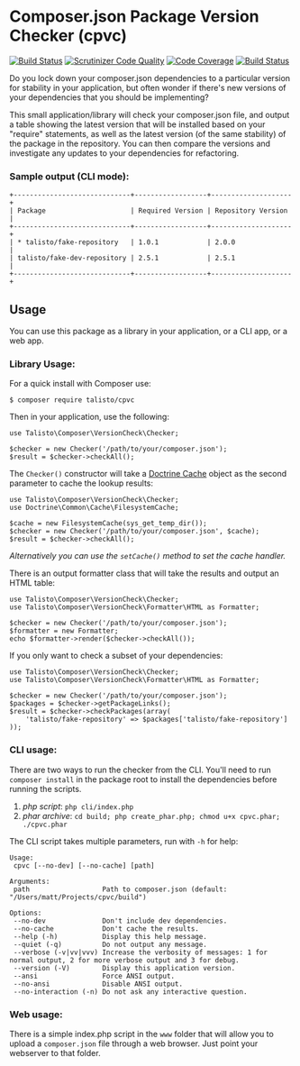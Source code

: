 Composer.json Package Version Checker (cpvc)
============================================

[![Build Status](https://travis-ci.org/talisto/cpvc.svg?branch=master)](https://travis-ci.org/talisto/cpvc)
[![Scrutinizer Code Quality](https://scrutinizer-ci.com/g/talisto/cpvc/badges/quality-score.png?b=master)](https://scrutinizer-ci.com/g/talisto/cpvc/?branch=master)
[![Code Coverage](https://scrutinizer-ci.com/g/talisto/cpvc/badges/coverage.png?b=master)](https://scrutinizer-ci.com/g/talisto/cpvc/?branch=master)
[![Build Status](https://scrutinizer-ci.com/g/talisto/cpvc/badges/build.png?b=master)](https://scrutinizer-ci.com/g/talisto/cpvc/build-status/master)

Do you lock down your composer.json dependencies to a particular version for stability in your application,
but often wonder if there's new versions of your dependencies that you should be implementing?  

This small application/library will check your composer.json file, and output a table showing the latest version
that will be installed based on your "require" statements, as well as the latest version (of the same stability)
of the package in the repository.  You can then compare the versions and investigate any updates to your
dependencies for refactoring.

### Sample output (CLI mode):

    +-----------------------------+------------------+--------------------+
    | Package                     | Required Version | Repository Version |
    +-----------------------------+------------------+--------------------+
    | * talisto/fake-repository   | 1.0.1            | 2.0.0              |
    | talisto/fake-dev-repository | 2.5.1            | 2.5.1              |
    +-----------------------------+------------------+--------------------+

Usage
-----

You can use this package as a library in your application, or a CLI app, or a web app.

### Library Usage:

For a quick install with Composer use:

    $ composer require talisto/cpvc
    
Then in your application, use the following:

    use Talisto\Composer\VersionCheck\Checker;
    
    $checker = new Checker('/path/to/your/composer.json');
    $result = $checker->checkAll();

The `Checker()` constructor will take a [Doctrine Cache](https://github.com/doctrine/cache) object as the second
parameter to cache the lookup results:

    use Talisto\Composer\VersionCheck\Checker;
    use Doctrine\Common\Cache\FilesystemCache;
    
    $cache = new FilesystemCache(sys_get_temp_dir());
    $checker = new Checker('/path/to/your/composer.json', $cache);
    $result = $checker->checkAll();

*Alternatively you can use the `setCache()` method to set the cache handler.*

There is an output formatter class that will take the results and output an HTML table:

    use Talisto\Composer\VersionCheck\Checker;
    use Talisto\Composer\VersionCheck\Formatter\HTML as Formatter;
    
    $checker = new Checker('/path/to/your/composer.json');
    $formatter = new Formatter;
    echo $formatter->render($checker->checkAll());

If you only want to check a subset of your dependencies:

    use Talisto\Composer\VersionCheck\Checker;
    use Talisto\Composer\VersionCheck\Formatter\HTML as Formatter;
    
    $checker = new Checker('/path/to/your/composer.json');
    $packages = $checker->getPackageLinks();
    $result = $checker->checkPackages(array(
        'talisto/fake-repository' => $packages['talisto/fake-repository']
    ));

### CLI usage:

There are two ways to run the checker from the CLI.  You'll need to run `composer install` in the package root
to install the dependencies before running the scripts.

1.  *php script*:
    `php cli/index.php`
2.  *phar archive*:
    `cd build; php create_phar.php; chmod u+x cpvc.phar; ./cpvc.phar`

The CLI script takes multiple parameters, run with `-h` for help:

    Usage:
     cpvc [--no-dev] [--no-cache] [path]
    
    Arguments:
     path                  Path to composer.json (default: "/Users/matt/Projects/cpvc/build")
    
    Options:
     --no-dev              Don't include dev dependencies.
     --no-cache            Don't cache the results.
     --help (-h)           Display this help message.
     --quiet (-q)          Do not output any message.
     --verbose (-v|vv|vvv) Increase the verbosity of messages: 1 for normal output, 2 for more verbose output and 3 for debug.
     --version (-V)        Display this application version.
     --ansi                Force ANSI output.
     --no-ansi             Disable ANSI output.
     --no-interaction (-n) Do not ask any interactive question.

### Web usage:

There is a simple index.php script in the `www` folder that will allow you to upload a `composer.json` file through
a web browser.  Just point your webserver to that folder.